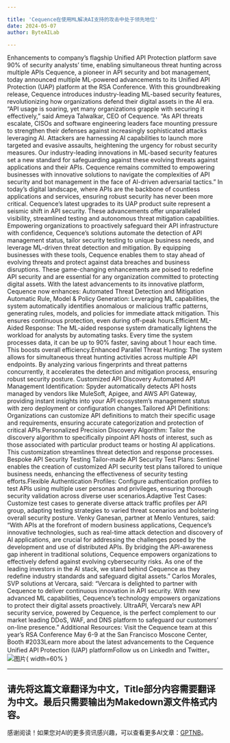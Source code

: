 ```yaml
---

title: 'Cequence在使用ML解决AI支持的攻击中处于领先地位'
date: 2024-05-07
author: ByteAILab

---
```


Enhancements to company’s flagship Unified API Protection platform save 90% of security analysts’ time, enabling simultaneous threat hunting across multiple APIs Cequence, a pioneer in API security and bot management, today announced multiple ML-powered advancements to its Unified API Protection (UAP) platform at the RSA Conference. With this groundbreaking release, Cequence introduces industry-leading ML-based security features, revolutionizing how organizations defend their digital assets in the AI era. “API usage is soaring, yet many organizations grapple with securing it effectively,” said Ameya Talwalkar, CEO of Cequence. “As API threats escalate, CISOs and software engineering leaders face mounting pressure to strengthen their defenses against increasingly sophisticated attacks leveraging AI. Attackers are harnessing AI capabilities to launch more targeted and evasive assaults, heightening the urgency for robust security measures. Our industry-leading innovations in ML-based security features set a new standard for safeguarding against these evolving threats against applications and their APIs. Cequence remains committed to empowering businesses with innovative solutions to navigate the complexities of API security and bot management in the face of AI-driven adversarial tactics.” In today’s digital landscape, where APIs are the backbone of countless applications and services, ensuring robust security has never been more critical. Cequence’s latest upgrades to its UAP product suite represent a seismic shift in API security. These advancements offer unparalleled visibility, streamlined testing and autonomous threat mitigation capabilities. Empowering organizations to proactively safeguard their API infrastructure with confidence, Cequence’s solutions automate the detection of API management status, tailor security testing to unique business needs, and leverage ML-driven threat detection and mitigation. By equipping businesses with these tools, Cequence enables them to stay ahead of evolving threats and protect against data breaches and business disruptions. These game-changing enhancements are poised to redefine API security and are essential for any organization committed to protecting digital assets. With the latest advancements to its innovative platform, Cequence now enhances: Automated Threat Detection and Mitigation Automatic Rule, Model & Policy Generation: Leveraging ML capabilities, the system automatically identifies anomalous or malicious traffic patterns, generating rules, models, and policies for immediate attack mitigation. This ensures continuous protection, even during off-peak hours.Efficient ML-Aided Response: The ML-aided response system dramatically lightens the workload for analysts by automating tasks. Every time the system processes data, it can be up to 90% faster, saving about 1 hour each time. This boosts overall efficiency.Enhanced Parallel Threat Hunting: The system allows for simultaneous threat hunting activities across multiple API endpoints. By analyzing various fingerprints and threat patterns concurrently, it accelerates the detection and mitigation process, ensuring robust security posture. Customized API Discovery Automated API Management Identification: Spyder automatically detects API hosts managed by vendors like MuleSoft, Apigee, and AWS API Gateway, providing instant insights into your API ecosystem’s management status with zero deployment or configuration changes.Tailored API Definitions: Organizations can customize API definitions to match their specific usage and requirements, ensuring accurate categorization and protection of critical APIs.Personalized Precision Discovery Algorithm: Tailor the discovery algorithm to specifically pinpoint API hosts of interest, such as those associated with particular product teams or hosting AI applications. This customization streamlines threat detection and response processes. Bespoke API Security Testing Tailor-made API Security Test Plans: Sentinel enables the creation of customized API security test plans tailored to unique business needs, enhancing the effectiveness of security testing efforts.Flexible Authentication Profiles: Configure authentication profiles to test APIs using multiple user personas and privileges, ensuring thorough security validation across diverse user scenarios.Adaptive Test Cases: Customize test cases to generate diverse attack traffic profiles per API group, adapting testing strategies to varied threat scenarios and bolstering overall security posture. Venky Ganesan, partner at Menlo Ventures, said: “With APIs at the forefront of modern business applications, Cequence’s innovative technologies, such as real-time attack detection and discovery of AI applications, are crucial for addressing the challenges posed by the development and use of distributed APIs. By bridging the API-awareness gap inherent in traditional solutions, Cequence empowers organizations to effectively defend against evolving cybersecurity risks. As one of the leading investors in the AI stack, we stand behind Cequence as they redefine industry standards and safeguard digital assets.” Carlos Morales, SVP solutions at Vercara, said: “Vercara is delighted to partner with Cequence to deliver continuous innovation in API security. With new advanced ML capabilities, Cequence’s technology empowers organizations to protect their digital assets proactively. UltraAPI, Vercara’s new API security service, powered by Cequence, is the perfect complement to our market leading DDoS, WAF, and DNS platform to safeguard our customers’ on-line presence.” Additional Resources: Visit the Cequence team at this year’s RSA Conference May 6-9 at the San Francisco Moscone Center, Booth #2033Learn more about the latest advancements to the Cequence Unified API Protection (UAP) platformFollow us on LinkedIn and Twitter。![图片](https://ai-techpark.com/wp-content/uploads/2024/05/Cequence-960x540.jpg){ width=60% }

---
请先将这篇文章翻译为中文，Title部分内容需要翻译为中文。最后只需要输出为Makedown源文件格式内容。
---
感谢阅读！如果您对AI的更多资讯感兴趣，可以查看更多AI文章：[GPTNB](https://gptnb.com)。